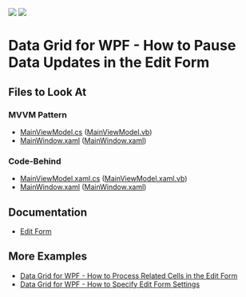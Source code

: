 <!-- default badges list -->
![](https://img.shields.io/endpoint?url=https://codecentral.devexpress.com/api/v1/VersionRange/398997384/21.2.2%2B)
[![](https://img.shields.io/badge/📖_How_to_use_DevExpress_Examples-e9f6fc?style=flat-square)](https://docs.devexpress.com/GeneralInformation/403183)
<!-- default badges end --> 
# Data Grid for WPF - How to Pause Data Updates in the Edit Form

<!-- default file list -->

## Files to Look At

### MVVM Pattern
- [MainViewModel.cs](./CS/LockOnRowEdit_MVVM/MainViewModel.cs#L40-L44) ([MainViewModel.vb](./VB/LockOnRowEdit_MVVM/MainViewModel.vb#L88-L96))
- [MainWindow.xaml](./CS/LockOnRowEdit_MVVM/MainWindow.xaml#L17) ([MainWindow.xaml](./VB/LockOnRowEdit_MVVM/MainWindow.xaml#L17))

### Code-Behind
- [MainViewModel.xaml.cs](./CS/LockOnRowEdit_CodeBehind/MainWindow.xaml.cs#L39-L41) ([MainViewModel.xaml.vb](./VB/LockOnRowEdit_CodeBehind/MainWindow.xaml.vb#L81-L87))
- [MainWindow.xaml](./CS/LockOnRowEdit_CodeBehind/MainWindow.xaml#L13) ([MainWindow.xaml](./VB/LockOnRowEdit_CodeBehind/MainWindow.xaml#L13))

<!-- default file list end -->

## Documentation

- [Edit Form](https://docs.devexpress.com/WPF/401667/controls-and-libraries/data-grid/data-editing-and-validation/modify-cell-values/edit-entire-row#edit-form)

## More Examples

- [Data Grid for WPF - How to Process Related Cells in the Edit Form](https://github.com/DevExpress-Examples/wpf-data-grid-edit-form-related-cells)
- [Data Grid for WPF - How to Specify Edit Form Settings](https://github.com/DevExpress-Examples/wpf-data-grid-specify-edit-form-settings)
